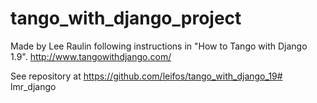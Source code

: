 # tango_with_django_project

Made by Lee Raulin following instructions in "How to Tango with Django 1.9".
http://www.tangowithdjango.com/

See repository at 
https://github.com/leifos/tango_with_django_19# lmr_django
